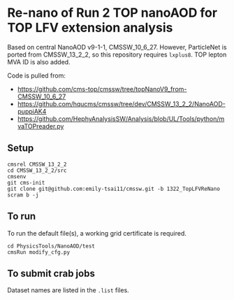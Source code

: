# Re-nano of Run 2 TOP nanoAOD for TOP LFV extension analysis

Based on central NanoAOD v9-1-1, CMSSW_10_6_27. However, ParticleNet is ported from CMSSW_13_2_2, so this repository requires `lxplus8`. TOP lepton MVA ID is also added.

Code is pulled from:
- https://github.com/cms-top/cmssw/tree/topNanoV9_from-CMSSW_10_6_27
- https://github.com/hqucms/cmssw/tree/dev/CMSSW_13_2_2/NanoAOD-puppiAK4
- https://github.com/HephyAnalysisSW/Analysis/blob/UL/Tools/python/mvaTOPreader.py

## Setup
```
cmsrel CMSSW_13_2_2
cd CMSSW_13_2_2/src
cmsenv
git cms-init
git clone git@github.com:emily-tsai11/cmssw.git -b 1322_TopLFVReNano
scram b -j
```

## To run
To run the default file(s), a working grid certificate is required.
```
cd PhysicsTools/NanoAOD/test
cmsRun modify_cfg.py
```

## To submit crab jobs
Dataset names are listed in the `.list` files.
